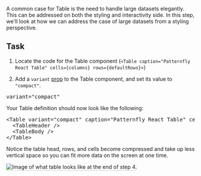 A common case for Table is the need to handle large datasets elegantly. This can be addressed on both the styling and interactivity side. In this step, we'll look at how we can address the case of large datasets from a styling perspective.

## Task

1) Locate the code for the Table component (`<Table caption="Patternfly React Table" cells={columns} rows={defaultRows}>`)

2) Add a `variant` <a href="https://reactjs.org/docs/components-and-props.html" target="_blank">prop</a> to the Table component, and set its value to `"compact"`.

<pre class="file">
variant="compact"
</pre>

Your Table definition should now look like the following:

<pre class="file" data-target="clipboard">
&lt;Table variant=&quot;compact&quot; caption=&quot;Patternfly React Table&quot; cells={columns} rows={defaultRows}&gt;
  &lt;TableHeader /&gt;
  &lt;TableBody /&gt;
&lt;/Table&gt;
</pre>

Notice the table head, rows, and cells become compressed and take up less vertical space so you can fit more data on the screen at one time.

<img src="intro-table/assets/step-4-complete.png" alt="Image of what table looks like at the end of step 4." style="box-shadow: rgba(3, 3, 3, 0.2) 0px 1.25px 2.5px 0px;" />
